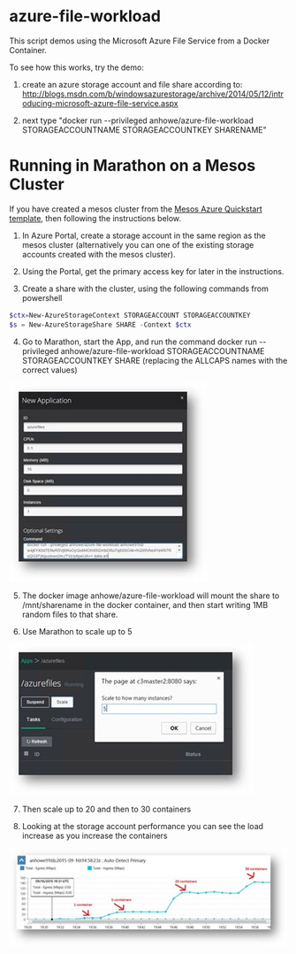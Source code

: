 # azure-file-workload

This script demos using the Microsoft Azure File Service from a Docker Container.

To see how this works, try the demo:

1. create an azure storage account and file share according to: http://blogs.msdn.com/b/windowsazurestorage/archive/2014/05/12/introducing-microsoft-azure-file-service.aspx

2. next type "docker run --privileged anhowe/azure-file-workload STORAGEACCOUNTNAME STORAGEACCOUNTKEY SHARENAME"

# Running in Marathon on a Mesos Cluster

If you have created a mesos cluster from the [Mesos Azure Quickstart template](https://github.com/Azure/azure-quickstart-templates/tree/master/mesos-swarm-marathon), then following the instructions below.

1. In Azure Portal, create a storage account in the same region as the mesos cluster (alternatively you can one of the existing storage accounts created with the mesos cluster).

2. Using the Portal, get the primary access key for later in the instructions.

3. Create a share with the cluster, using the following commands from powershell

 ```powershell
 $ctx=New-AzureStorageContext STORAGEACCOUNT STORAGEACCOUNTKEY
 $s = New-AzureStorageShare SHARE -Context $ctx
 ```

4. Go to Marathon, start the App, and run the command docker run --privileged anhowe/azure-file-workload STORAGEACCOUNTNAME STORAGEACCOUNTKEY SHARE (replacing the ALLCAPS names with the correct values)

 ![Image of marathon with a single instance](https://raw.githubusercontent.com/anhowe/azure-file-workload/master/images/marathon-app.png)

5. The docker image anhowe/azure-file-workload will mount the share to /mnt/sharename in the docker container, and then start writing 1MB random files to that share.

6. Use Marathon to scale up to 5

 ![Image of marathon with a single instance](https://raw.githubusercontent.com/anhowe/azure-file-workload/master/images/marathon-app2.png)

7. Then scale up to 20 and then to 30 containers

8. Looking at the storage account performance you can see the load increase as you increase the containers

 ![storage load](https://raw.githubusercontent.com/anhowe/azure-file-workload/master/images/storageaccountload.png)
